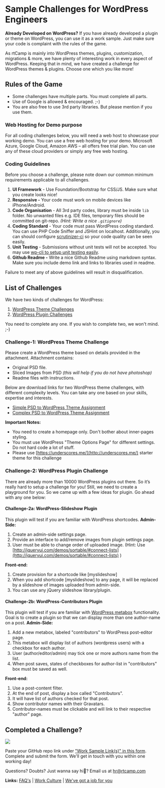 # Sample Challenges for WordPress Engineers

**Already Developed on WordPress?** If you have already developed a plugin or theme on WordPress, you can use it as a work sample. Just make sure your code is complaint with the rules of the game.

As rtCamp is mainly into WordPress themes, plugins, customization, migrations & more, we have plenty of interesting work in every aspect of WordPress. Keeping that in mind, we have created a challenge for WordPress themes & plugins. Choose one which you like more!

Rules of the Game
-----------------

*   Some challenges have multiple parts. You must complete all parts.
*   Use of Google is allowed & encouraged. ;-)
*   You are also free to use 3rd party libraries. But please mention if you use them.

### Web Hosting for Demo purpose

For all coding challenges below, you will need a web host to showcase your working demo. You can use a free web hosting for your demo. Microsoft Azure, Google Cloud, Amazon AWS – all offers free trial plan. You can use any of these cloud providers or simply any free web hosting.

### Coding Guidelines

Before you choose a challenge, please note down our common minimum requirements applicable to all challenges.

1.  **UI Framework** - Use Foundation/Bootstrap for CSS/JS. Make sure what you create looks nice!
2.  **Responsive -** Your code must work on mobile devices like iPhone/Android.
3.  **Code Organisation** - All 3rd party codes, library must be inside `lib` folder. No unwanted files e.g. IDE files, temporary files should be committed on git-repo. _(Hint: Write a nice `.gitignore`)_
4.  **Coding Standard** - Your code must pass WordPress coding standard. You can use PHP Code Sniffer and JSHint on localhost. Additionally, you can should configure [scrutinizer-ci](https://scrutinizer-ci.com/) so your code quality can be seen easily.
5.  **Unit Testing** - Submissions without unit tests will not be accepted. You may use [wp-cli to setup unit testing easily](http://wp-cli.org/blog/plugin-unit-tests.html).
6.  **Github Readme -** Write a nice Github Readme using markdown syntax. Make sure you include demo link and links to libraries used in readme.

Failure to meet any of above guidelines will result in disqualification.

List of Challenges
------------------

We have two kinds of challenges for WordPress:

1.  [WordPress Theme Challenges](#challenge-1-wordpress-theme-challenge)
2.  [WordPress Plugin Challenges](#challenge-2-wordpress-plugin-challenge)

You need to complete any one. If you wish to complete two, we won't mind. ;-)

### Challenge-1: WordPress Theme Challenge

Please create a WordPress theme based on details provided in the attachment. Attachment contains:

*   Original PSD file.
*   Sliced Images from PSD _(this will help if you do not have photoshop)_
*   Readme files with instructions.

Below are download links for two WordPress theme challenges, with different complexity levels. You can take any one based on your skills, expertise and interests.

*   [Simple PSD to WordPress Theme Assignment](https://github.com/rtCamp/hiring-assignments/raw/master/WordPress-Engineer/PSD-to-WordPress-Simple-HomePage-Only.zip "Download Assignment")
*   [Complex PSD to WordPress Theme Assignment](https://github.com/rtCamp/hiring-assignments/raw/master/WordPress-Engineer/PSD-to-WordPress-Complex-Home-Page-Only.zip "Download Assignment")

**Important Notes:**

*   You need to create a homepage only. Don't bother about inner-pages styling.
*   You must use WordPress "Theme Options Page" for different settings. Do not hard code a lot of stuff.
*   Please use [https://underscores.me/](http://underscores.me/) starter theme for this challenge



### Challenge-2: WordPress Plugin Challenge

There are already more than 10000 WordPress plugins out there. So it’s really hard to setup a challenge for you! Still, we need to create a playground for you. So we came up with a few ideas for plugin. Go ahead with any one below:

#### Challenge-2a: WordPress-Slideshow Plugin

This plugin will test if you are familiar with WordPress shortcodes. **Admin-Side:**

1.  Create an admin-side settings page.
2.  Provide an interface to add/remove images from plugin settings page.
3.  User must be able to change order of uploaded image. (Hint: Use [http://jqueryui.com/demos/sortable/#connect-lists](http://jqueryui.com/demos/sortable/#connect-lists) )

**Front-end:**

1.  Create provision for a shortcode like \[myslideshow\]
2.  When you add shortcode \[myslideshow\] to any page, it will be replaced by a slideshow of images uploaded from admin-side.
3.  You can use any jQuery slideshow library/plugin.

#### Challenge-2b: WordPress-Contributors Plugin

This plugin will test if you are familiar with [WordPress metabox](http://codex.wordpress.org/Function_Reference/add_meta_box) functionality. Goal is to create a plugin so that we can display more than one author-name on a post. **Admin-Side:**

1.  Add a new metabox, labeled "contributors" to WordPress post-editor page.
2.  This metabox will display list of authors (wordpress users) with a checkbox for each author.
3.  User (author/editor/admin) may tick one or more authors name from the list.
4.  When post saves, states of checkboxes for author-list in "contributors" box must be saved as well.

**Front-end:**

1.  Use a post-content filter.
2.  At the end of post, display a box called "Contributors".
3.  It will have list of authors checked for that post.
4.  Show contributor names with their Gravatars.
5.  Contributor-names must be clickable and will link to their respective "author" page.

Completed a Challenge?
----------------------

![](https://media.githubusercontent.com/media/rtCamp/hiring-assignments/master/img/hello-there.jpg)

Paste your GitHub repo link under ["Work Sample Link(s)" in this form](https://careers.rtcamp.com/wordpress-engineer/#application-form---wordpress-engineer). Complete and submit the form. We'll get in touch with you within one working day!

Questions? Doubts? Just wanna say hi🖖? Email us at [hr@rtcamp.com](mailto:hr@rtcamp.com)

**Links:** [FAQ's](https://careers.rtcamp.com/faq/) | [Work Culture](https://careers.rtcamp.com/work-culture/) | [We've got a job for you](https://careers.rtcamp.com/wordpress-engineer/)